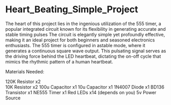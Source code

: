 # Heart_Beating_Simple_Project
The heart of this project lies in the ingenious utilization of the 555 timer, a popular integrated circuit known for its flexibility in generating accurate and stable timing pulses
The circuit is elegantly simple yet profoundly effective, making it an ideal project for both beginners and seasoned electronics enthusiasts. The 555 timer is configured in astable mode,
where it generates a continuous square wave output. This pulsating signal serves as the driving force behind the LED heartbeat, dictating the on-off cycle that mimics the rhythmic pattern of a human heartbeat.

Materials Needed:

120K Resistor x2\
10K Resistor x2
100u Capacitor x1
10u Capacitor x1
1N4007 Diode x1
BD136 Transistor x1
NE555 Timer x1
Red LEDs x14 (depends on you)
5v Power Source

